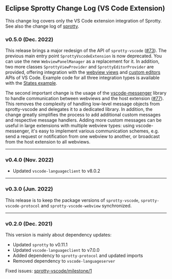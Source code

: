 ## Eclipse Sprotty Change Log (VS Code Extension)

This change log covers only the VS Code extension integration of Sprotty. See also the change log of [sprotty](https://github.com/eclipse/sprotty/blob/master/packages/sprotty/CHANGELOG.md).

### v0.5.0 (Dec. 2022)

This release brings a major redesign of the API of `sprotty-vscode` ([#73](https://github.com/eclipse/sprotty-vscode/pull/73)). The previous main entry point `SprottyVscodeExtension` is now deprecated. You can use the new `WebviewPanelManager` as a replacement for it. In addition, two more classes `SprottyViewProvider` and `SprottyEditorProvider` are provided, offering integration with the [webview views](https://code.visualstudio.com/api/extension-guides/webview) and [custom editors](https://code.visualstudio.com/api/extension-guides/custom-editors) APIs of VS Code. Example code for all three integration types is available with the [States example](https://github.com/eclipse/sprotty-vscode/blob/master/examples/states-langium/extension/src/states-extension.ts).

The second important change is the usage of the [vscode-messenger](https://github.com/TypeFox/vscode-messenger) library to handle communication between webviews and the host extension ([#77](https://github.com/eclipse/sprotty-vscode/pull/77)). This removes the complexity of handling low-level message objects from sprotty-vscode and delegates it to a dedicated library.
In addition, the change greatly simplifies the process to add additional custom messages and respective message handlers. Adding more custom messages can be useful in large extensions with multiple webview types: using vscode-messenger, it's easy to implement various communication schemes, e.g. send a request or notification from one webview to another, or broadcast from the host extension to all webviews.

-----

### v0.4.0 (Nov. 2022)

 * Updated `vscode-languageclient` to v8.0.2

-----

### v0.3.0 (Jun. 2022)

This release is to keep the package versions of `sprotty-vscode`, `sprotty-vscode-protocol` and `sprotty-vscode-webview` synchronized.

-----

### v0.2.0 (Dec. 2021)

This version is mainly about dependency updates:
 * Updated `sprotty` to v0.11.1
 * Updated `vscode-languageclient` to v7.0.0
 * Added dependency to `sprotty-protocol` and updated imports
 * Removed dependency to `vscode-languageserver`

Fixed issues: [sprotty-vscode/milestone/1](https://github.com/eclipse/sprotty-vscode/milestone/1?closed=1)
